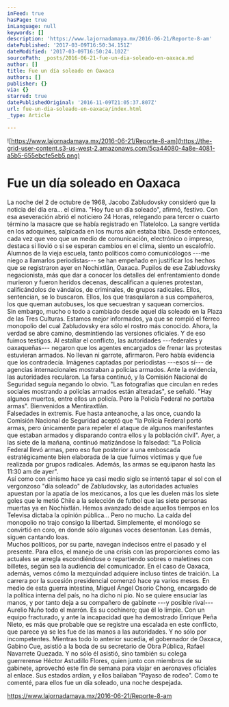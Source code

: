 ```yaml
---
inFeed: true
hasPage: true
inLanguage: null
keywords: []
description: 'https://www.lajornadamaya.mx/2016-06-21/Reporte-8-am'
datePublished: '2017-03-09T16:50:34.151Z'
dateModified: '2017-03-09T16:50:24.102Z'
sourcePath: _posts/2016-06-21-fue-un-dia-soleado-en-oaxaca.md
author: []
title: Fue un día soleado en Oaxaca
authors: []
publisher: {}
via: {}
starred: true
datePublishedOriginal: '2016-11-09T21:05:37.807Z'
url: fue-un-dia-soleado-en-oaxaca/index.html
_type: Article

---
```

![https://www.lajornadamaya.mx/2016-06-21/Reporte-8-am](https://the-grid-user-content.s3-us-west-2.amazonaws.com/5ca44080-4a8e-4081-a5b5-655ebcfe5eb5.png)

# Fue un día soleado en Oaxaca

La noche del 2 de octubre de 1968, Jacobo Zabludovsky consideró que la noticia del día era... el clima. "Hoy fue un día soleado", afirmó, festivo. Con esa aseveración abrió el noticiero 24 Horas, relegando para tercer o cuarto término la masacre que se había registrado en Tlatelolco. La sangre vertida en los adoquines, salpicada en los muros aún estaba tibia. Desde entonces, cada vez que veo que un medio de comunicación, electrónico o impreso, destaca si llovió o si se esperan cambios en el clima, siento un escalofrío.  
Alumnos de la vieja escuela, tanto políticos como comunicólogos ---me niego a llamarlos periodistas--- se han empeñado en justificar los hechos que se registraron ayer en Nochixtlán, Oaxaca. Pupilos de ese Zabludovsky negacionista, más que dar a conocer los detalles del enfrentamiento donde murieron y fueron heridos decenas, descalifican a quienes protestan, calificándolos de vándalos, de criminales, de grupos radicales. Ellos, sentencian, se lo buscaron. Ellos, los que trasquilaron a sus compañeros, los que queman autobuses, los que secuestran y saquean comercios.  
Sin embargo, mucho o todo a cambiado desde aquel día soleado en la Plaza de las Tres Culturas. Estamos mejor informados, ya que se rompió el férreo monopolio del cual Zabludovsky era sólo el rostro más conocido. Ahora, la verdad se abre camino, desmintiendo las versiones oficiales. Y de eso fuimos testigos. Al estallar el conflicto, las autoridades ---federales y oaxaqueñas--- negaron que los agentes encargados de frenar las protestas estuvieran armados. No llevan ni garrote, afirmaron. Pero había evidencia que los contradecía. Imágenes captadas por periodistas ---esos sí--- de agencias internacionales mostraban a policías armados. Ante la evidencia, las autoridades recularon. La farsa continuó, y la Comisión Nacional de Seguridad seguía negando lo obvio. "Las fotografías que circulan en redes sociales mostrando a policías armados están alteradas", se señaló. "Hay algunos muertos, entre ellos un policía. Pero la Policía Federal no portaba armas". Bienvenidos a Mentiraxtlán.  
Falsedades in extremis. Fue hasta anteanoche, a las once, cuando la Comisión Nacional de Seguridad aceptó que "la Policía Federal portó armas, pero únicamente para repeler el ataque de algunos manifestantes que estaban armados y disparando contra ellos y la población civil". Ayer, a las siete de la mañana, continuó matizándose la falsedad: "La Policía Federal llevó armas, pero eso fue posterior a una emboscada estratégicamente bien elaborada de la que fuimos víctimas y que fue realizada por grupos radicales. Además, las armas se equiparon hasta las 11:30 am de ayer".  
Así como con cinismo hace ya casi medio siglo se intentó tapar el sol con el vergonzoso "día soleado" de Zabludovsky, las autoridades actuales apuestan por la apatía de los mexicanos, a los que les duelen más los siete goles que le metió Chile a la selección de futbol que las siete personas muertas ya en Nochixtlán. Hemos avanzado desde aquellos tiempos en los Televisa dictaba la opinión pública... Pero no mucho. La caída del monopolio no trajo consigo la libertad. Simplemente, el monólogo se convirtió en coro, en donde sólo algunas voces desentonan. Las demás, siguen cantando loas.  
Muchos políticos, por su parte, navegan indecisos entre el pasado y el presente. Para ellos, el manejo de una crisis con las proporciones como las actuales se arregla escondiéndose o repartiendo sobres o maletines con billetes, según sea la audiencia del comunicador. En el caso de Oaxaca, además, vemos cómo la mezquindad adquiere incluso tintes de traición. La carrera por la sucesión presidencial comenzó hace ya varios meses. En medio de esta guerra intestina, Miguel Ángel Osorio Chong, encargado de la política interna del país, no ha dicho ni pío. No se quiere ensuciar las manos, y por tanto deja a su compañero de gabinete ---y posible rival--- Aurelio Nuño todo el marrón. Es su cochinero; que él lo limpie. Con un equipo fracturado, y ante la incapacidad que ha demostrado Enrique Peña Nieto, es más que probable que se registre una escalada en este conflicto, que parece ya se les fue de las manos a las autoridades. Y no sólo por incompetentes. Mientras todo lo anterior sucedía, el gobernador de Oaxaca, Gabino Cue, asistió a la boda de su secretario de Obra Pública, Rafael Navarrete Quezada. Y no sólo él asistió, sino también su colega guerrerense Héctor Astudillo Flores, quien junto con miembros de su gabinete, aprovechó este fin de semana para viajar en aeronaves oficiales al enlace. Sus estados ardían, y ellos bailaban "Payaso de rodeo". Como te comenté, para ellos fue un día soleado, una noche despejada.

https://www.lajornadamaya.mx/2016-06-21/Reporte-8-am